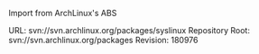 Import from ArchLinux's ABS

URL: svn://svn.archlinux.org/packages/syslinux
Repository Root: svn://svn.archlinux.org/packages
Revision: 180976
